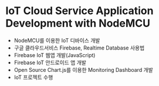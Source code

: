# IoT Cloud Service Application Development with NodeMCU

- NodeMCU를 이용한 IoT 디바이스 개발
- 구글 클라우드서비스 Firebase, Realtime Database 사용법
- Firebase IoT 웹앱 개발(JavaScript)
- Firebase IoT 안드로이드 앱 개발
- Open Source Chart.js를 이용한 Monitoring Dashboard 개발
- IoT 프로젝트 수행
